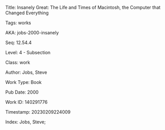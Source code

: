 Title:  Insanely Great: The Life and Times of Macintosh, the Computer that Changed Everything

Tags:   works

AKA:    jobs-2000-insanely

Seq:    12.54.4

Level:  4 - Subsection

Class:  work

Author: Jobs, Steve

Work Type: Book

Pub Date: 2000

Work ID: 140291776

Timestamp: 20230209224009

Index:  Jobs, Steve; 
